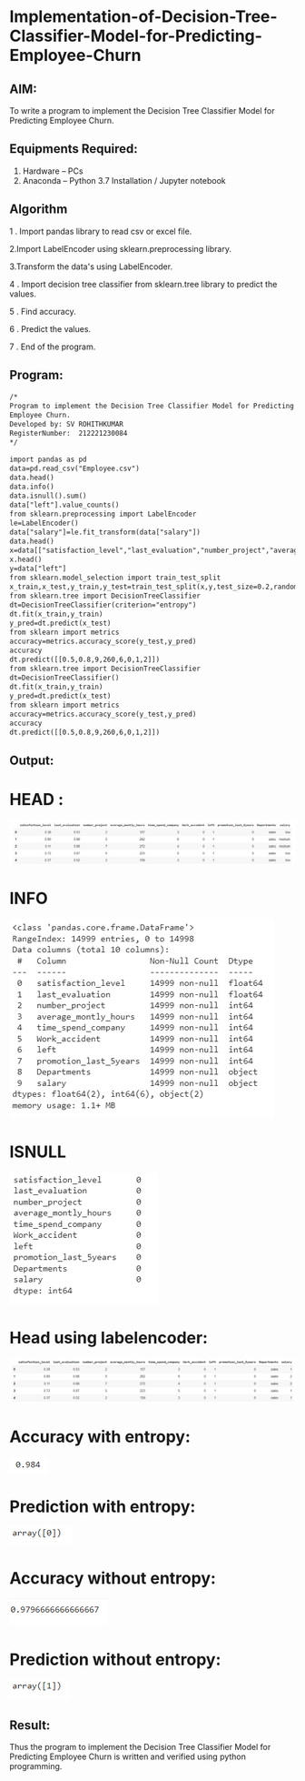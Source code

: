
# Implementation-of-Decision-Tree-Classifier-Model-for-Predicting-Employee-Churn

## AIM:
To write a program to implement the Decision Tree Classifier Model for Predicting Employee Churn.

## Equipments Required:
1. Hardware – PCs
2. Anaconda – Python 3.7 Installation / Jupyter notebook

## Algorithm
1 . Import pandas library to read csv or excel file.

2.Import LabelEncoder using sklearn.preprocessing library.

3.Transform the data's using LabelEncoder.

4 . Import decision tree classifier from sklearn.tree library to predict the values.

5 . Find accuracy.

6 . Predict the values.

7 . End of the program.

## Program:
```
/*
Program to implement the Decision Tree Classifier Model for Predicting Employee Churn.
Developed by: SV ROHITHKUMAR
RegisterNumber:  212221230084
*/
```
~~~
import pandas as pd
data=pd.read_csv("Employee.csv")
data.head()
data.info()
data.isnull().sum()
data["left"].value_counts()
from sklearn.preprocessing import LabelEncoder
le=LabelEncoder()
data["salary"]=le.fit_transform(data["salary"])
data.head()
x=data[["satisfaction_level","last_evaluation","number_project","average_montly_hours","time_spend_company","Work_accident","promotion_last_5years","salary"]]
x.head()
y=data["left"]
from sklearn.model_selection import train_test_split
x_train,x_test,y_train,y_test=train_test_split(x,y,test_size=0.2,random_state=100)
from sklearn.tree import DecisionTreeClassifier
dt=DecisionTreeClassifier(criterion="entropy")
dt.fit(x_train,y_train)
y_pred=dt.predict(x_test)
from sklearn import metrics
accuracy=metrics.accuracy_score(y_test,y_pred)
accuracy
dt.predict([[0.5,0.8,9,260,6,0,1,2]])
from sklearn.tree import DecisionTreeClassifier
dt=DecisionTreeClassifier()
dt.fit(x_train,y_train)
y_pred=dt.predict(x_test)
from sklearn import metrics
accuracy=metrics.accuracy_score(y_test,y_pred)
accuracy
dt.predict([[0.5,0.8,9,260,6,0,1,2]])
~~~
## Output:
# HEAD :
![output](61.png)

# INFO
![output](62.png)
# ISNULL
![output](63.png)
# Head using labelencoder:
![output](64.png)

# Accuracy with entropy:
![output](65.png)

# Prediction with entropy:
![output](66.png)

#  Accuracy without entropy:
![output](67.png)

# Prediction without entropy:
![output](68.png)


## Result:
Thus the program to implement the  Decision Tree Classifier Model for Predicting Employee Churn is written and verified using python programming.

